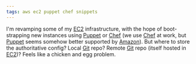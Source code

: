 ```yaml
---
tags: aws ec2 puppet chef snippets
---
```


I'm revamping some of my [EC2](/wiki/EC2) infrastructure, with the hope of boot-strapping new instances using [Puppet](/wiki/Puppet) or [Chef](/wiki/Chef) (we use [Chef](/wiki/Chef) at work, but [Puppet](/wiki/Puppet) seems somehow better supported by [Amazon](/wiki/Amazon)). But where to store the authoritative config? Local [Git](/wiki/Git) repo? Remote [Git](/wiki/Git) repo (itself hosted in [EC2](/wiki/EC2))? Feels like a chicken and egg problem.
